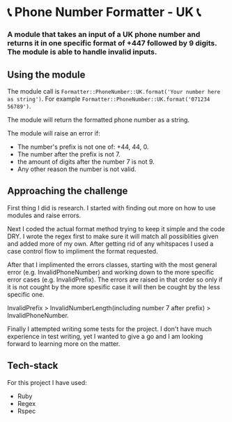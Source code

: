 # 📞 Phone Number Formatter - UK 📞

### A module that takes an input of a UK phone number and returns it in one specific format of +447 followed by 9 digits. The module is able to handle invalid inputs.

## Using the module

The module call is `Formatter::PhoneNumber::UK.format('Your number here as string')`. For example `Formatter::PhoneNumber::UK.format('071234 56789')`.

The module will return the formatted phone number as a string.

The module will raise an error if:

- The number's prefix is not one of: +44, 44, 0.
- The number after the prefix is not 7.
- the amount of digits after the number 7 is not 9.
- Any other reason the number is not valid.

## Approaching the challenge

First thing I did is research.
I started with finding out more on how to use modules and raise errors.

Next I coded the actual format method trying to keep it simple and the code DRY.
I wrote the regex first to make sure it will match all possiblities given and added more of my own. After getting rid of any whitspaces I used a case control flow to impliment the format requested.

After that I implimented the errors classes, starting with the most general error (e.g. InvalidPhoneNumber) and working down to the more specific error cases (e.g. InvalidPrefix).
The errors are raised in that order so only if it is not cought by the more spesific case it will then be cought by the less specific one.

InvalidPrefix > InvalidNumberLength(including number 7 after prefix) > InvalidPhoneNumber.

Finally I attempted writing some tests for the project.
I don't have much experience in test writing, yet I wanted to give a go and I am looking forward to learning more on the matter.

## Tech-stack

For this project I have used:

- Ruby
- Regex
- Rspec
